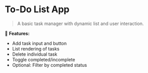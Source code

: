 # To-Do List App

> A basic task manager with dynamic list and user interaction.

🔧 **Features:**

-   Add task input and button
-   List rendering of tasks
-   Delete individual task
-   Toggle completed/incomplete
-   Optional: Filter by completed status
